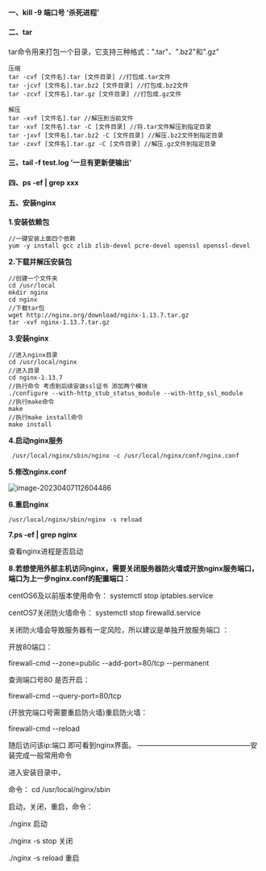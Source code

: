 #### 一、kill -9 端口号     ‘杀死进程’

#### 二、tar

tar命令用来打包一个目录，它支持三种格式：".tar"、".bz2"和".gz"

```Linux
压缩
tar -cvf [文件名].tar [文件目录] //打包成.tar文件
tar -jcvf [文件名].tar.bz2 [文件目录] //打包成.bz2文件
tar -zcvf [文件名].tar.gz [文件目录] //打包成.gz文件
```

```Linux
解压
tar -xvf [文件名].tar //解压到当前文件
tar -xvf [文件名].tar -C [文件目录] //将.tar文件解压到指定目录
tar -jxvf [文件名].tar.bz2 -C [文件目录] //解压.bz2文件到指定目录
tar -zxvf [文件名].tar.gz -C [文件目录] //解压.gz文件到指定目录
```

#### 三、tail -f test.log   ’一旦有更新便输出‘



#### 四、ps -ef | grep xxx 



#### 五、安装nginx

**1.安装依赖包**

```
//一键安装上面四个依赖
yum -y install gcc zlib zlib-devel pcre-devel openssl openssl-devel
```

**2.下载并解压安装包**

```
//创建一个文件夹
cd /usr/local
mkdir nginx
cd nginx
//下载tar包
wget http://nginx.org/download/nginx-1.13.7.tar.gz
tar -xvf nginx-1.13.7.tar.gz
```

**3.安装nginx**

```
//进入nginx目录
cd /usr/local/nginx
//进入目录
cd nginx-1.13.7
//执行命令 考虑到后续安装ssl证书 添加两个模块
./configure --with-http_stub_status_module --with-http_ssl_module
//执行make命令
make
//执行make install命令
make install
```

**4.启动nginx服务**

```
 /usr/local/nginx/sbin/nginx -c /usr/local/nginx/conf/nginx.conf
```

**5.修改nginx.conf**

![image-20230407112604486](C:\Users\Administrator\AppData\Roaming\Typora\typora-user-images\image-20230407112604486.png)

**6.重启nginx**

```
/usr/local/nginx/sbin/nginx -s reload
```

**7.ps -ef | grep nginx**

查看nginx进程是否启动

**8.若想使用外部主机访问nginx，需要关闭服务器防火墙或开放nginx服务端口，端口为上一步nginx.conf的配置端口：**

centOS6及以前版本使用命令： systemctl stop iptables.service

centOS7关闭防火墙命令： systemctl stop firewalld.service

关闭防火墙会导致服务器有一定风险，所以建议是单独开放服务端口 ：

开放80端口：

firewall-cmd --zone=public --add-port=80/tcp --permanent

查询端口号80 是否开启：

firewall-cmd --query-port=80/tcp

(开放完端口号需要重启防火墙)重启防火墙：

firewall-cmd --reload

随后访问该ip:端口 即可看到nginx界面。
————————————————安装完成一般常用命令

进入安装目录中，

命令： cd /usr/local/nginx/sbin

启动，关闭，重启，命令：

./nginx 启动

./nginx -s stop 关闭

./nginx -s reload 重启